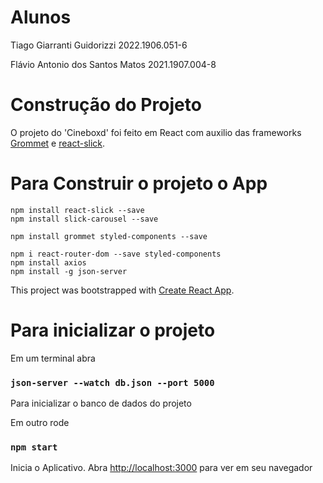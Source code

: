 # Alunos

Tiago Giarranti Guidorizzi 2022.1906.051-6

Flávio Antonio dos Santos Matos 2021.1907.004-8

# Construção do Projeto

O projeto do 'Cineboxd' foi feito em React com auxilio das frameworks [Grommet](https://github.com/grommet/grommet/tree/master) e [react-slick](https://react-slick.neostack.com/).

# Para Construir o projeto o App

```
npm install react-slick --save
npm install slick-carousel --save
```
```
npm install grommet styled-components --save
```
```
npm i react-router-dom --save styled-components
npm install axios
npm install -g json-server
```
This project was bootstrapped with [Create React App](https://github.com/facebook/create-react-app).

# Para inicializar o projeto

Em um terminal abra

### `json-server --watch db.json --port 5000`

Para inicializar o banco de dados do projeto

Em outro rode 

### `npm start`

Inicia o Aplicativo.
Abra [http://localhost:3000](http://localhost:3000) para ver em seu navegador
